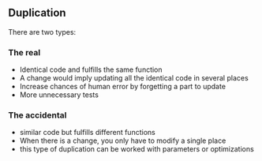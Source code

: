 ## Duplication

There are two types:

### The real
- Identical code and fulfills the same function
- A change would imply updating all the identical code in several places
- Increase chances of human error by forgetting a part to update
- More unnecessary tests

### The accidental
- similar code but fulfills different functions
- When there is a change, you only have to modify a single place
- this type of duplication can be worked with parameters or optimizations